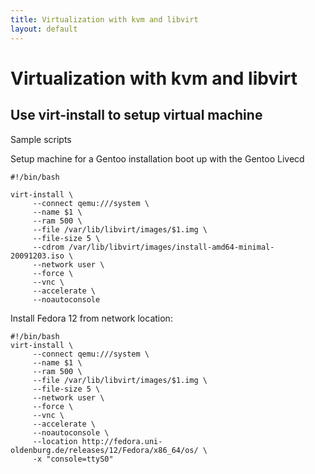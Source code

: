 ```yaml
---
title: Virtualization with kvm and libvirt
layout: default
---
```


Virtualization with kvm and libvirt
===================================



Use virt-install to setup virtual machine
-----------------------------------------

Sample scripts


Setup machine for a Gentoo installation boot up with the Gentoo Livecd

    #!/bin/bash

    virt-install \
         --connect qemu:///system \
         --name $1 \
         --ram 500 \
         --file /var/lib/libvirt/images/$1.img \
         --file-size 5 \
         --cdrom /var/lib/libvirt/images/install-amd64-minimal-20091203.iso \
         --network user \
         --force \
         --vnc \
         --accelerate \
         --noautoconsole



Install Fedora 12 from network location:

    #!/bin/bash
    virt-install \
         --connect qemu:///system \
         --name $1 \
         --ram 500 \
         --file /var/lib/libvirt/images/$1.img \
         --file-size 5 \
         --network user \
         --force \
         --vnc \
         --accelerate \
         --noautoconsole \
         --location http://fedora.uni-oldenburg.de/releases/12/Fedora/x86_64/os/ \
         -x "console=ttyS0"

